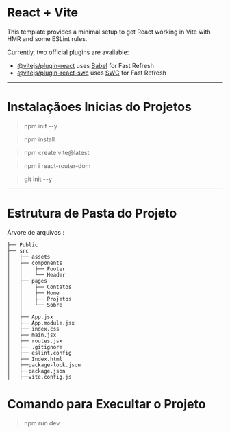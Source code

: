 # React + Vite

This template provides a minimal setup to get React working in Vite with HMR and some ESLint rules.

Currently, two official plugins are available:

- [@vitejs/plugin-react](https://github.com/vitejs/vite-plugin-react/blob/main/packages/plugin-react/README.md) uses [Babel](https://babeljs.io/) for Fast Refresh
- [@vitejs/plugin-react-swc](https://github.com/vitejs/vite-plugin-react-swc) uses [SWC](https://swc.rs/) for Fast Refresh

********************************

# Instalaçãoes Inicias do Projetos

>npm init --y

>npm install

>npm create vite@latest

>npm i react-router-dom

>git init --y

********************************

# Estrutura de Pasta do Projeto
Árvore de arquivos :
```
├── Public
├── src
│   ├── assets
│   ├── components
│   │    ├── Footer
│   │    └── Header
│   ├── pages
│   │    ├── Contatos
│   │    ├── Home           
│   │    ├── Projetos
│   │    └── Sobre
│   │
│   ├── App.jsx
│   ├── App.module.jsx
│   ├── index.css
│   ├── main.jsx
│   ├── routes.jsx
│   ├── .gitignore
│   ├── eslint.config
│   ├── Index.html
│   ├──package-lock.json
│   ├──package.json
│   ├──vite.config.js

```
# Comando para Execultar o Projeto
>npm run dev
